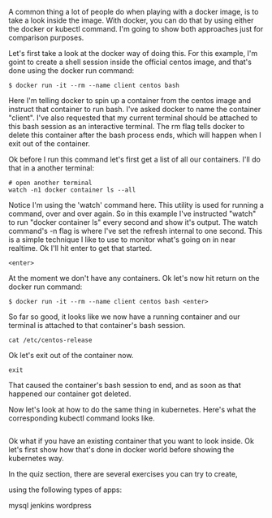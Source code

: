 A common thing a lot of people do when playing with a docker image, is to take a look inside the image. With docker, you can do that by using either the docker or kubectl command. I'm going to show both approaches just for comparison purposes. 


Let's first take a look at the docker way of doing this. For this example, I'm goint to create a shell session inside the official centos image, and that's done using the docker run command:

```
$ docker run -it --rm --name client centos bash
```

Here I'm telling docker to spin up a container from the centos image and instruct that container to run bash. I've asked docker to name the container "client". I've also requested that my current terminal should be attached to this bash session as an interactive terminal. The rm flag tells docker to delete this container after the bash process ends, which will happen when I exit out of the container. 

Ok before I run this command let's first get a list of all our containers. I'll do that in a another terminal:

```
# open another terminal
watch -n1 docker container ls --all
```

Notice I'm using the 'watch' command here. This utility is used for running a command, over and over again. So in this example I've instructed "watch" to run "docker container ls" every second and show it's output. The watch command's -n flag is where I've set the refresh internal to one second.  This is a simple technique I like to use to monitor what's going on in near realtime. Ok I'll hit enter to get that started. 

```
<enter>
```

At the moment we don't have any containers. Ok let's now hit return on the docker run command:

```
$ docker run -it --rm --name client centos bash <enter>
```

So far so good, it looks like we now have a running container and our terminal is attached to that container's bash session. 

```
cat /etc/centos-release
```

Ok let's exit out of the container now. 

```
exit
```

That caused the container's bash session to end, and as soon as that happened our container got deleted. 


Now let's look at how to do the same thing in kubernetes. Here's what the corresponding kubectl command looks like. 



```

```







Ok what if you have an existing container that you want to look inside. Ok let's first show how that's done in docker world before showing the kubernetes way. 







In the quiz section, there are several exercises you can try to create,

using the following types of apps:


mysql
jenkins
wordpress

